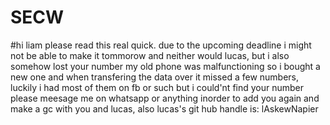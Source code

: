 # SECW

#hi liam please read this real quick.
due to the upcoming deadline i might not be able to make it tommorow and neither would lucas, but i also somehow lost your number my old phone was malfunctioning so i bought a new one and when transfering the data over it missed a few numbers, luckily i had most of them on fb or such but i could'nt find your number please meesage me on whatsapp or anything inorder to add you again and make a gc with you and lucas, also lucas's git hub handle is: lAskewNapier
